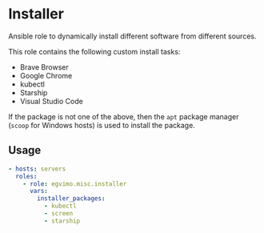 # Installer

Ansible role to dynamically install different software from different sources.

This role contains the following custom install tasks:

- Brave Browser
- Google Chrome
- kubectl
- Starship
- Visual Studio Code

If the package is not one of the above, then the `apt` package manager (`scoop` for Windows hosts) is used to install the package.

## Usage

```yml
- hosts: servers
  roles:
    - role: egvimo.misc.installer
      vars:
        installer_packages:
          - kubectl
          - screen
          - starship
```
